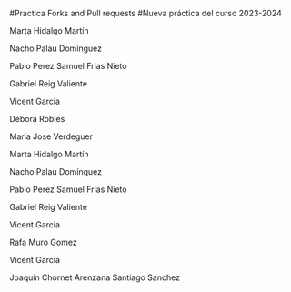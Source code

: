 
#Practica Forks and Pull requests
#Nueva práctica del curso 2023-2024

Marta Hidalgo Martín 


Nacho Palau Domínguez

Pablo Perez 
Samuel Frias Nieto

Gabriel Reig Valiente

Vicent Garcia 

Débora Robles


Maria Jose Verdeguer

Marta Hidalgo Martín

Nacho Palau Domínguez

Pablo Perez Samuel Frias Nieto

Gabriel Reig Valiente

Vicent Garcia

Rafa Muro Gomez

Vicent Garcia

Joaquin Chornet Arenzana
Santiago Sanchez


